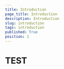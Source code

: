 ```yaml
---
title: Introduction
page_title: Introduction
description: Introduction
slug: introduction
tags: introduction
published: True
position: 1
---
```


# TEST